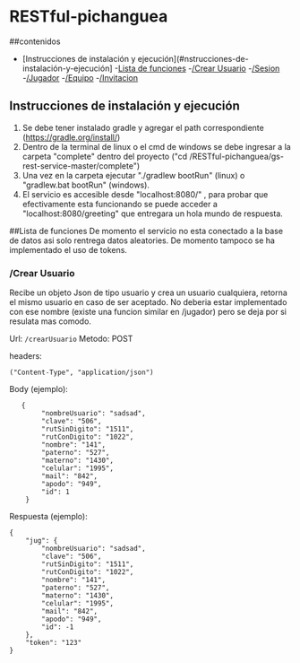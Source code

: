 # RESTful-pichanguea

##contenidos

- [Instrucciones de instalación y ejecución](#nstrucciones-de-instalación-y-ejecución]
-[Lista de funciones](#lista-de-funciones)
 -[/Crear Usuario](#/crear-usuario)
 -[/Sesion](#/sesion)
 -[/Jugador](#/usuario)
 -[/Equipo](#/equipo)
 -[/Invitacion](#/invitacion)

<!-- tocstop -->

## Instrucciones de instalación y ejecución

1. Se debe tener instalado gradle y agregar el path correspondiente  (https://gradle.org/install/)
2. Dentro de la terminal de linux o el cmd de windows se debe ingresar a la carpeta "complete" dentro del proyecto ("cd /RESTful-pichanguea/gs-rest-service-master/complete")
3. Una vez en la carpeta ejecutar "./gradlew bootRun" (linux) o "gradlew.bat bootRun" (windows).
4. El servicio es accesible desde "localhost:8080/" , para probar que efectivamente esta funcionando se puede acceder a "localhost:8080/greeting" que entregara un hola mundo de respuesta.

##Lista de funciones
De momento el servicio no esta conectado a la base de datos asi solo rentrega datos aleatories. De momento tampoco se ha implementado el uso de tokens.

### /Crear Usuario

Recibe un objeto Json de tipo usuario y crea un usuario cualquiera, retorna el mismo usuario en caso de ser aceptado. No deberia estar implementado con ese nombre (existe una funcion similar en /jugador) pero se deja por si resulata mas comodo.

Url:
```/crearUsuario```
Metodo: POST

headers:

```("Content-Type", "application/json")```

Body (ejemplo):
```
   {
        "nombreUsuario": "sadsad",
        "clave": "506",
        "rutSinDigito": "1511",
        "rutConDigito": "1022",
        "nombre": "141",
        "paterno": "527",
        "materno": "1430",
        "celular": "1995",
        "mail": "842",
        "apodo": "949",
        "id": 1
    }
```

Respuesta (ejemplo):
```
{
    "jug": {
        "nombreUsuario": "sadsad",
        "clave": "506",
        "rutSinDigito": "1511",
        "rutConDigito": "1022",
        "nombre": "141",
        "paterno": "527",
        "materno": "1430",
        "celular": "1995",
        "mail": "842",
        "apodo": "949",
        "id": -1
    },
    "token": "123"
}
```

